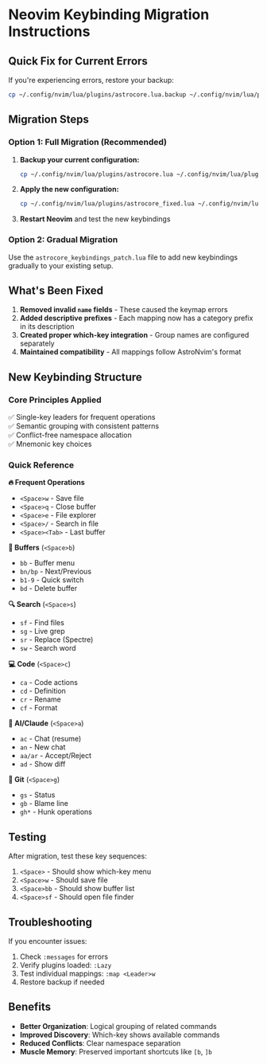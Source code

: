 # Neovim Keybinding Migration Instructions

## Quick Fix for Current Errors

If you're experiencing errors, restore your backup:
```bash
cp ~/.config/nvim/lua/plugins/astrocore.lua.backup ~/.config/nvim/lua/plugins/astrocore.lua
```

## Migration Steps

### Option 1: Full Migration (Recommended)

1. **Backup your current configuration:**
   ```bash
   cp ~/.config/nvim/lua/plugins/astrocore.lua ~/.config/nvim/lua/plugins/astrocore.lua.backup
   ```

2. **Apply the new configuration:**
   ```bash
   cp ~/.config/nvim/lua/plugins/astrocore_fixed.lua ~/.config/nvim/lua/plugins/astrocore.lua
   ```

3. **Restart Neovim** and test the new keybindings

### Option 2: Gradual Migration

Use the `astrocore_keybindings_patch.lua` file to add new keybindings gradually to your existing setup.

## What's Been Fixed

1. **Removed invalid `name` fields** - These caused the keymap errors
2. **Added descriptive prefixes** - Each mapping now has a category prefix in its description
3. **Created proper which-key integration** - Group names are configured separately
4. **Maintained compatibility** - All mappings follow AstroNvim's format

## New Keybinding Structure

### Core Principles Applied
✅ Single-key leaders for frequent operations  
✅ Semantic grouping with consistent patterns  
✅ Conflict-free namespace allocation  
✅ Mnemonic key choices  

### Quick Reference

**🔥 Frequent Operations**
- `<Space>w` - Save file
- `<Space>q` - Close buffer
- `<Space>e` - File explorer
- `<Space>/` - Search in file
- `<Space><Tab>` - Last buffer

**📁 Buffers** (`<Space>b`)
- `bb` - Buffer menu
- `bn/bp` - Next/Previous
- `b1-9` - Quick switch
- `bd` - Delete buffer

**🔍 Search** (`<Space>s`)
- `sf` - Find files
- `sg` - Live grep
- `sr` - Replace (Spectre)
- `sw` - Search word

**💻 Code** (`<Space>c`)
- `ca` - Code actions
- `cd` - Definition
- `cr` - Rename
- `cf` - Format

**🤖 AI/Claude** (`<Space>a`)
- `ac` - Chat (resume)
- `an` - New chat
- `aa/ar` - Accept/Reject
- `ad` - Show diff

**🌿 Git** (`<Space>g`)
- `gs` - Status
- `gb` - Blame line
- `gh*` - Hunk operations

## Testing

After migration, test these key sequences:
1. `<Space>` - Should show which-key menu
2. `<Space>w` - Should save file
3. `<Space>bb` - Should show buffer list
4. `<Space>sf` - Should open file finder

## Troubleshooting

If you encounter issues:
1. Check `:messages` for errors
2. Verify plugins loaded: `:Lazy`
3. Test individual mappings: `:map <Leader>w`
4. Restore backup if needed

## Benefits

- **Better Organization**: Logical grouping of related commands
- **Improved Discovery**: Which-key shows available commands
- **Reduced Conflicts**: Clear namespace separation
- **Muscle Memory**: Preserved important shortcuts like `[b`, `]b`
